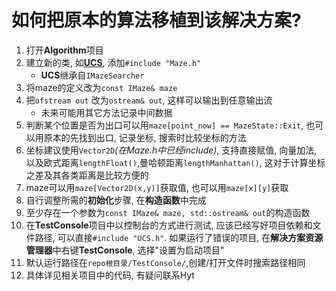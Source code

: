 # 如何把原本的算法移植到该解决方案?

1. 打开**Algorithm**项目
2. 建立新的类, 如[**UCS**](Algorithm/UCS.h), 添加`#include "Maze.h"`
   - **UCS**继承自`IMazeSearcher`
3. 将maze的定义改为`const IMaze& maze`
4. 把`ofstream out` 改为`ostream& out`, 这样可以输出到任意输出流
   - 未来可能用其它方法记录中间数据
5. 判断某个位置是否为出口可以用`maze[point_now] == MazeState::Exit`, 也可以用原本的先找到出口, 记录坐标, 搜索时比较坐标的方法
6. 坐标建议使用`Vector2D`*(在Maze.h中已经include)*, 支持直接赋值, 向量加法, 以及欧式距离`lengthFloat()`,曼哈顿距离`lengthManhattan()`, 这对于计算坐标之差及其各类距离是比较方便的
7. maze可以用`maze[Vector2D(x,y)]`获取值, 也可以用`maze[x][y]`获取
8. 自行调整所需的**初始化**步骤, 在**构造函数**中完成
9.  至少存在一个参数为`const IMaze& maze, std::ostream& out`的构造函数
10. 在**TestConsole**项目中以控制台的方式进行测试, 应该已经写好项目依赖和文件路径, 可以直接`#include "UCS.h"`. 如果运行了错误的项目, 在**解决方案资源管理器**中右键**TestConsole**, 选择"设置为启动项目"
11. 默认运行路径在`repo根目录/TestConsole/`,创建/打开文件时搜索路径相同
12. 具体详见相关项目中的代码, 有疑问联系Hyt

